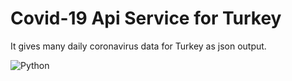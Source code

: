 # Covid-19 Api Service for Turkey
It gives many daily coronavirus data for Turkey as json output.

![Python](https://github.com/mmertpolat/covid19-turkey-api/actions/workflows/covid19.yml/badge.svg)
